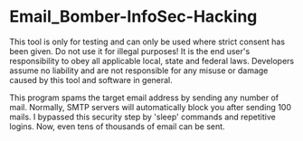# Email_Bomber-InfoSec-Hacking


This tool is only for testing and can only be used where strict consent has been given. Do not use it for illegal purposes! It is the end user's responsibility to obey all applicable local, state and federal laws. Developers assume no liability and are not responsible for any misuse or damage caused by this tool and software in general.

This program spams the target email address by sending any number of mail. 
Normally, SMTP servers will automatically block you after sending 100 mails. I bypassed this security step by 'sleep' commands and repetitive logins. Now, even tens of thousands of email can be sent.
